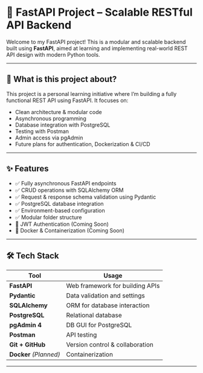 # 🚀 FastAPI Project – Scalable RESTful API Backend

Welcome to my FastAPI project! This is a modular and scalable backend built using **FastAPI**, aimed at learning and implementing real-world REST API design with modern Python tools.

---

## 🧠 What is this project about?

This project is a personal learning initiative where I’m building a fully functional REST API using FastAPI. It focuses on:
- Clean architecture & modular code
- Asynchronous programming
- Database integration with PostgreSQL
- Testing with Postman
- Admin access via pgAdmin
- Future plans for authentication, Dockerization & CI/CD

---

## ✨ Features

- ✅ Fully asynchronous FastAPI endpoints
- ✅ CRUD operations with SQLAlchemy ORM
- ✅ Request & response schema validation using Pydantic
- ✅ PostgreSQL database integration
- ✅ Environment-based configuration
- ✅ Modular folder structure
- 🚧 JWT Authentication (Coming Soon)
- 🚧 Docker & Containerization (Coming Soon)

---

## 🛠️ Tech Stack

| Tool         | Usage                             |
|--------------|------------------------------------|
| **FastAPI**  | Web framework for building APIs    |
| **Pydantic** | Data validation and settings       |
| **SQLAlchemy** | ORM for database interaction     |
| **PostgreSQL** | Relational database              |
| **pgAdmin 4** | DB GUI for PostgreSQL             |
| **Postman**  | API testing                        |
| **Git + GitHub** | Version control & collaboration|
| **Docker** *(Planned)* | Containerization         |

---
